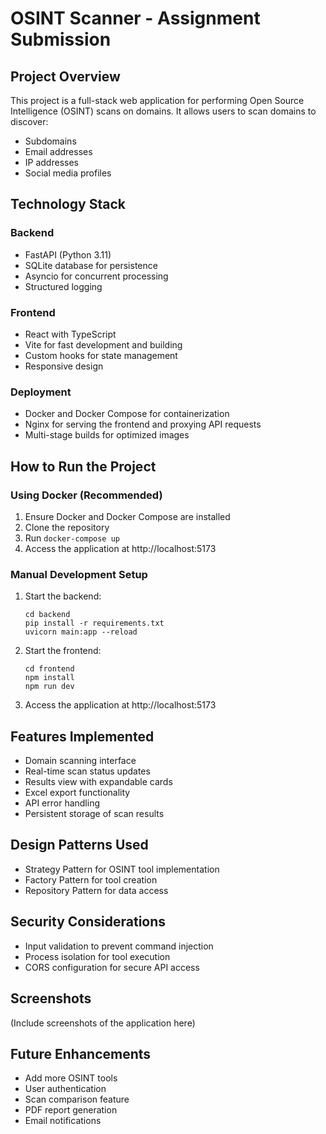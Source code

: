 # OSINT Scanner - Assignment Submission

## Project Overview

This project is a full-stack web application for performing Open Source Intelligence (OSINT) scans on domains. It allows users to scan domains to discover:
- Subdomains
- Email addresses
- IP addresses
- Social media profiles

## Technology Stack

### Backend
- FastAPI (Python 3.11)
- SQLite database for persistence
- Asyncio for concurrent processing
- Structured logging

### Frontend
- React with TypeScript
- Vite for fast development and building
- Custom hooks for state management
- Responsive design

### Deployment
- Docker and Docker Compose for containerization
- Nginx for serving the frontend and proxying API requests
- Multi-stage builds for optimized images

## How to Run the Project

### Using Docker (Recommended)
1. Ensure Docker and Docker Compose are installed
2. Clone the repository
3. Run `docker-compose up`
4. Access the application at http://localhost:5173

### Manual Development Setup
1. Start the backend:
   ```
   cd backend
   pip install -r requirements.txt
   uvicorn main:app --reload
   ```

2. Start the frontend:
   ```
   cd frontend
   npm install
   npm run dev
   ```

3. Access the application at http://localhost:5173

## Features Implemented

- Domain scanning interface
- Real-time scan status updates
- Results view with expandable cards
- Excel export functionality
- API error handling
- Persistent storage of scan results

## Design Patterns Used

- Strategy Pattern for OSINT tool implementation
- Factory Pattern for tool creation
- Repository Pattern for data access

## Security Considerations

- Input validation to prevent command injection
- Process isolation for tool execution
- CORS configuration for secure API access

## Screenshots

(Include screenshots of the application here)

## Future Enhancements

- Add more OSINT tools
- User authentication
- Scan comparison feature
- PDF report generation
- Email notifications 
